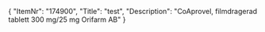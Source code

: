 {
  "ItemNr": "174900",
  "Title": "test",
  "Description": "CoAprovel, filmdragerad tablett 300 mg/25 mg Orifarm AB"
}